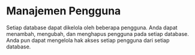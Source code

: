 # Manajemen Pengguna

Setiap database dapat dikelola oleh beberapa pengguna. Anda dapat menambah, mengubah, dan menghapus pengguna pada setiap database. Anda pun dapat mengelola hak akses setiap pengguna dari setiap database.